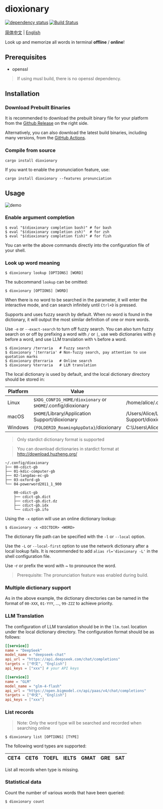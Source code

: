 # dioxionary

[![dependency status](https://deps.rs/repo/github/vaaandark/dioxionary/status.svg)](https://deps.rs/repo/github/vaaandark/dioxionary)
[![Build Status](https://github.com/vaaandark/dioxionary/actions/workflows/rust.yml/badge.svg?branch=master)](https://github.com/vaaandark/dioxionary/actions/workflows/rust.yml)

[简体中文](README.md) | [English](README-en.md)

Look up and memorize all words in terminal **offline** / **online**!

## Prerequisites

- openssl

> If using musl build, there is no openssl dependency.

## Installation

### Download Prebuilt Binaries

It is recommended to download the prebuilt binary file for your platform from the [Github Release](https://github.com/vaaandark/dioxionary/releases) on the right side.

Alternatively, you can also download the latest build binaries, including many versions, from the [GitHub Actions](https://github.com/vaaandark/dioxionary/actions?query=workflow%3A%22CI+build%22+actor%3Avaaandark+branch%3Amaster+event%3Apush+is%3Asuccess).

### Compile from source

```console
cargo install dioxionary
```

If you want to enable the pronunciation feature, use:

```console
cargo install dioxionary --features pronunciation
```

## Usage

![demo](images/demo.gif)

### Enable argument completion

```console
$ eval "$(dioxionary completion bash)" # for bash
$ eval "$(dioxionary completion zsh)"  # for zsh
$ eval "$(dioxionary completion fish)" # for fish
```

You can write the above commands directly into the configuration file of your shell.

### Look up word meaning

```console
$ dioxionary lookup [OPTIONS] [WORD]
```

The subcommand `lookup` can be omitted:

```console
$ dioxionary [OPTIONS] [WORD]
```

When there is no word to be searched in the parameter, it will enter the interactive mode, and can search infinitely until `Ctrl+D` is pressed.

Supports and uses fuzzy search by default. When no word is found in the dictionary, it will output the most similar definition of one or more words.

Use `-e` or `--exact-search` to turn off fuzzy search. You can also turn fuzzy search on or off by prefixing a word with `/` or `|`, use web dictionaries with `@` before a word, and use LLM translation with `%` before a word.

```console
$ dioxionary /terraria   # Fuzzy search
$ dioxionary '|terraria' # Non-fuzzy search, pay attention to use quotation marks
$ dioxionary @terraria   # Online search
$ dioxionary %terraria   # LLM translation
```

The local dictionary is used by default, and the local dictionary directory should be stored in:

|Platform | Value                                             | Example                                        |
| ------- | ------------------------------------------------- | ---------------------------------------------- |
| Linux   | `$XDG_CONFIG_HOME/dioxionary` or `$HOME`/.config/dioxionary | /home/alice/.config/dioxionary                      |
| macOS   | `$HOME`/Library/Application Support/dioxionary         | /Users/Alice/Library/Application Support/dioxionary |
| Windows | `{FOLDERID_RoamingAppData}`/dioxionary                 | C:\Users\Alice\AppData\Roaming/dioxionary           |

> Only stardict dictionary format is supported

> You can download dictionaries in stardict format at http://download.huzheng.org/

```plain
~/.config/dioxionary
├── 00-cdict-gb
├── 01-kdic-computer-gb
├── 02-langdao-ec-gb
├── 03-oxford-gb
└── 04-powerword2011_1_900

    00-cdict-gb
    ├── cdict-gb.dict
    ├── cdict-gb.dict.dz
    ├── cdict-gb.idx
    └── cdict-gb.ifo
```

Using the `-x` option will use an online dictionary lookup:

```console
$ dioxionary -x <DICTDIR> <WORD>
```

The dictionary file path can be specified with the `-l` or `--local` option.

Use the `-L` or `--local-first` option to use the network dictionary after a local lookup fails. It is recommended to add `alias rl='dioxionary -L'` in the shell configuration file.

Use -r or prefix the word with ~ to pronounce the word.

> Prerequisite: The pronunciation feature was enabled during build.

### Multiple dictionary support

As in the above example, the dictionary directories can be named in the format of `00-XXX`, `01-YYY`, ..., `99-ZZZ` to achieve priority.

### LLM Translation

The configuration of LLM translation should be in the `llm.toml` location under the local dictionary directory. The configuration format should be as follows:

```toml
[[service]]
name = "DeepSeek"
model_name = "deepseek-chat"
api_url = "https://api.deepseek.com/chat/completions"
targets = ["中文", "English"]
api_keys = ["xxx"] # your API keys

[[service]]
name = "GLM"
model_name = "glm-4-flash"
api_url = "https://open.bigmodel.cn/api/paas/v4/chat/completions"
targets = ["中文", "English"]
api_keys = ["xxx"]
```

### List records

> Note: Only the word type will be searched and recorded when searching online

```console
$ dioxionary list [OPTIONS] [TYPE]
```

The following word types are supported:

CET4 | CET6 | TOEFL | IELTS | GMAT | GRE | SAT
--- | --- | --- | --- | --- | --- | ---

List all records when type is missing.

### Statistical data

Count the number of various words that have been queried:

```console
$ dioxionary count
```
